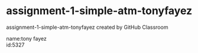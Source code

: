 # assignment-1-simple-atm-tonyfayez
assignment-1-simple-atm-tonyfayez created by GitHub Classroom

name:tony fayez                 
id:5327

